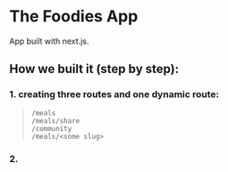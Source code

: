 # The Foodies App
App built with next.js.

## How we built it (step by step):
### 1. creating three routes and one dynamic route:
> ```
> /meals
> /meals/share
> /community
> /meals/<some slug>
> ```

### 2. 
